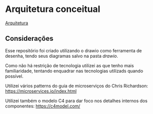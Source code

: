 # Arquitetura conceitual

[Arquitetura](./architecture.md)

## Considerações

Esse repositório foi criado utilizando o drawio como ferramenta de desenha, tendo seus diagramas salvo na pasta _drawio_.

Como não há restrição de tecnologia utilizei as que tenho mais familiaridade, tentando enquadrar nas tecnologias utilizads quando possível.

Utilizei vários patterns do guia de microserviços do Chris Richardson: https://microservices.io/index.html

Utilizei também o modelo C4 para dar foco nos detalhes internos dos componentes: https://c4model.com/
